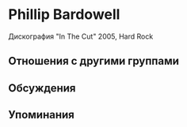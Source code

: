 # Phillip Bardowell

Дискография
"In The Cut" 2005, Hard Rock

## Отношения с другими группами


## Обсуждения


## Упоминания

